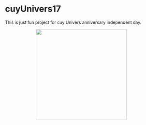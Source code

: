# cuyUnivers17

This is just fun project for cuy Univers anniversary independent day.

<p align="center">
  <img align="center" width="300px" src="https://instagram.fsub8-2.fna.fbcdn.net/v/t51.2885-15/299403981_634071874568143_3922581298275639463_n.jpg?stp=dst-jpg_e15&cb=2d435ae8-326fec31&_nc_ht=instagram.fsub8-2.fna.fbcdn.net&_nc_cat=107&_nc_ohc=oApzBKjfK90AX-2kMJ_&edm=ALQROFkBAAAA&ccb=7-5&ig_cache_key=MjkwNjQ4MzYyMDUxODk1ODMzNg%3D%3D.2-ccb7-5&oh=00_AT_nK2S95cFhvplOUB9s4_T6H_-81wfmSbtnKcBzJCMmRw&oe=630EF828&_nc_sid=30a2ef">
</p>
